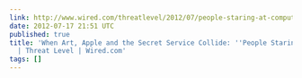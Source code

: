 ```yaml
---
link: http://www.wired.com/threatlevel/2012/07/people-staring-at-computers/all/
date: 2012-07-17 21:51 UTC
published: true
title: 'When Art, Apple and the Secret Service Collide: ''People Staring at Computers''
  | Threat Level | Wired.com'
tags: []
---
```



